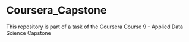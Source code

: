 # Coursera_Capstone
This repository is part of a task of the Coursera Course 9 - Applied Data Science Capstone
